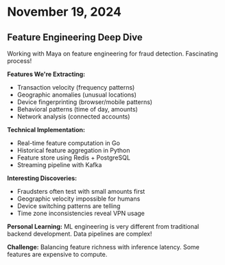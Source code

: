 # November 19, 2024

## Feature Engineering Deep Dive

Working with Maya on feature engineering for fraud detection. Fascinating process!

**Features We're Extracting:**
- Transaction velocity (frequency patterns)
- Geographic anomalies (unusual locations)
- Device fingerprinting (browser/mobile patterns)
- Behavioral patterns (time of day, amounts)
- Network analysis (connected accounts)

**Technical Implementation:**
- Real-time feature computation in Go
- Historical feature aggregation in Python
- Feature store using Redis + PostgreSQL
- Streaming pipeline with Kafka

**Interesting Discoveries:**
- Fraudsters often test with small amounts first
- Geographic velocity impossible for humans
- Device switching patterns are telling
- Time zone inconsistencies reveal VPN usage

**Personal Learning:** ML engineering is very different from traditional backend development. Data pipelines are complex!

**Challenge:** Balancing feature richness with inference latency. Some features are expensive to compute.
